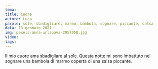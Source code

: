 ```yaml
---
tema:
title: Cuore
autore: Luca
parole: sole, sbadigliare, marmo, bambola, sognare, piccante, salsa
data: 13 gennaio 2021
img: pexels-anna-urlapova-2957058.jpg
video: 
tags: 
---
```

Il mio cuore ama sbadigliare al sole.  Questa notte mi sono imbattuto nel sognare una bambola di marmo coperta di una salsa piccante.
